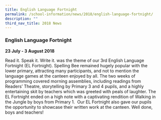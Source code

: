 ```yaml
---
title: English Language Fortnight
permalink: /school-information/news/2018/english-language-fortnight/
description: ""
third_nav_title: 2018 News
---
```



### **English Language Fortnight**
**23 July - 3 August 2018**

Read it. Speak it. Write it. was the theme of our 3rd English Language Fortnight (EL Fortnight). Spelling Bee remained hugely popular with the lower primary, attracting many participants, and not to mention the language games at the canteen enjoyed by all. The two weeks of programming covered morning assemblies, including readings from Readers’ Theatre, storytelling by Primary 3 and 4 pupils, and a highly entertaining skit by teachers which was greeted with peals of laughter. The EL Fortnight ended on a high note with a captivating rendition of Walking in the Jungle by boys from Primary 1.  Our EL Fortnight also gave our pupils the opportunity to showcase their written work at the canteen. Well done, boys and teachers!